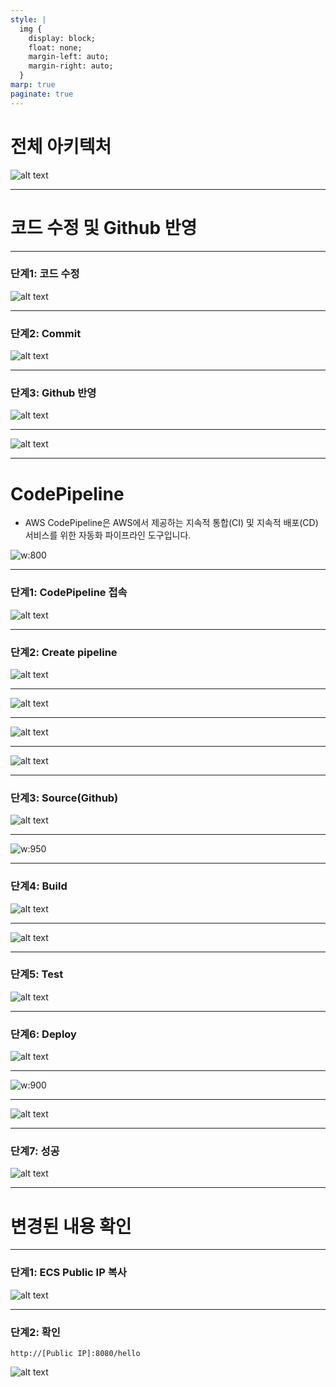 ```yaml
---
style: |
  img {
    display: block;
    float: none;
    margin-left: auto;
    margin-right: auto;
  }
marp: true
paginate: true
---
```

# 전체 아키텍처
![alt text](image.png)

---
# 코드 수정 및 Github 반영

---
### 단계1: 코드 수정 
![alt text](image-108.png)

---
### 단계2: Commit
![alt text](image-109.png)

---
### 단계3: Github 반영
![alt text](image-110.png)

---
![alt text](image-113.png)

---
# CodePipeline
- AWS CodePipeline은 AWS에서 제공하는 지속적 통합(CI) 및 지속적 배포(CD) 서비스를 위한 자동화 파이프라인 도구입니다.

![w:800](image-94.png)

---
### 단계1: CodePipeline 접속 
![alt text](image-93.png)

---
### 단계2: Create pipeline
![alt text](image-95.png)

---
![alt text](image-96.png)

---
![alt text](image-97.png)

---
![alt text](image-98.png)

---
### 단계3: Source(Github)
![alt text](image-99.png)

---
![w:950](image-100.png)

---
### 단계4: Build
![alt text](image-101.png)

---
![alt text](image-102.png)

---
### 단계5: Test
![alt text](image-103.png)

---
### 단계6: Deploy
![alt text](image-104.png)

---
![w:900](image-105.png)

---
![alt text](image-106.png)

---
### 단계7: 성공
![alt text](image-107.png)

---
# 변경된 내용 확인 

---
### 단계1: ECS Public IP 복사 
![alt text](image-111.png)

---
### 단계2: 확인
```shell
http://[Public IP]:8080/hello
```
![alt text](image-112.png)


